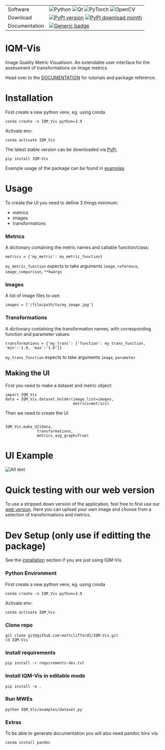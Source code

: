 | | |
|-|-|
| Software | ![Python](https://img.shields.io/badge/python-3670A0?style=for-the-badge&logo=python&logoColor=ffdd54) ![Qt](https://img.shields.io/badge/Qt-%23217346.svg?style=for-the-badge&logo=Qt&logoColor=white) ![PyTorch](https://img.shields.io/badge/PyTorch-%23EE4C2C.svg?style=for-the-badge&logo=PyTorch&logoColor=white) ![OpenCV](https://img.shields.io/badge/opencv-%23white.svg?style=for-the-badge&logo=opencv&logoColor=white) |
| Download | [![PyPI version](https://badge.fury.io/py/IQM-Vis.svg)](https://badge.fury.io/py/IQM-Vis) [![PyPI download month](https://img.shields.io/pypi/dm/IQM-Vis.svg)](https://pypi.python.org/pypi/IQM-Vis/) |
| Documentation | [![Generic badge](https://img.shields.io/badge/DOCS-Read-BLUE.svg)](https://mattclifford1.github.io/IQM-Vis/) |     



# IQM-Vis
Image Quality Metric Visualision. An extendable user interface for the assessment of transformations on image metrics.

Head over to the [DOCUMENTATION](https://mattclifford1.github.io/IQM-Vis/) for tutorials and package reference.

# Installation
First create a new python venv, eg. using conda
```
conda create -n IQM_Vis python=3.9
```
Activate env:
```
conda activate IQM_Vis
```
The latest stable version can be downloaded via [PyPi](https://pypi.org/project/IQM-Vis).
```
pip install IQM-Vis
```
Example usage of the package can be found in [examples](https://github.com/mattclifford1/IQM-Vis/tree/main/IQM_Vis/examples)

# Usage
To create the UI you need to define 3 things minimum:
  - metrics
  - images
  - transformations

### Metrics
A dictionary containing the metric names and callable function/class:
```
metrics = {'my_metric': my_metric_function}
```
`my_metric_function` expects to take arguments `image_reference`, `image_comparison`, `**kwargs`

### Images
A list of image files to use:
```
images = ['/file/path/to/my_image.jpg']
```

### Transformations
A dictionary containing the transformation names, with corresponding function and parameter values:
```
transformations = {'my_trans': {'function': my_trans_function, 'min':-1.0, 'max':'1.0'}}
```
`my_trans_function` expects to take arguments `image`, `parameter`
## Making the UI
First you need to make a dataset and metric object:
```
import IQM_Vis
data = IQM_Vis.dataset_holder(image_list=images,
                              metrics=metrics)
```
Then we need to create the UI
```

IQM_Vis.make_UI(data,
              transformations,
              metrics_avg_graph=True)
```

# UI Example
![Alt text](https://github.com/mattclifford1/IQM-Vis/blob/main/pics/UI-all.png?raw=true "Dataset UI")
<!--
## UI Examples (section needs pictures updating)
Simple UI with single image and image metric
```
import IQM_Vis
IQM_Vis.examples.simple.run()
```
![Alt text](https://github.com/mattclifford1/IQM-Vis/blob/main/pics/ui-simple.png?raw=true "Simple UI")

### Extensions
Link to a dataset so you can scroll through and assess many images
```
import IQM_Vis
IQM_Vis.examples.dataset.run()
```
![Alt text](https://github.com/mattclifford1/IQM-Vis/blob/main/pics/ui-dataset.png?raw=true "Dataset UI")

Extend with multiple image rows to compare multiple images at once.
```
import IQM_Vis
IQM_Vis.examples.multiple.run()
```
![Alt text](https://github.com/mattclifford1/IQM-Vis/blob/main/pics/ui-multi.png?raw=true "Multi UI")
-->

# Quick testing with our web version
To use a stripped down version of the application, feel free to first use our [web version](https://huggingface.co/spaces/mattclifford1/IQM-Vis). Here you can upload your own image and choose from a selection of transformations and metrics.

# Dev Setup (only use if editting the package)
See the [installation](https://github.com/mattclifford1/IQM-Vis#installation) section if you are just using IQM-Vis.

### Python Environment
First create a new python venv, eg. using conda
```
conda create -n IQM_Vis python=3.9
```
Activate env:
```
conda activate IQM_Vis
```

### Clone repo
```
git clone git@github.com:mattclifford1/IQM-Vis.git
cd IQM-Vis
```
### Install requirements
```
pip install -r requirements-dev.txt
```
### Install IQM-Vis in editable mode
```
pip install -e .
```
### Run MWEs
```
python IQM_Vis/examples/dataset.py
```

### Extras
To be able to generate documentation you will also need pandoc bins via:
```
conda install pandoc
```
